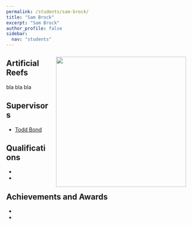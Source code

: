 ```yaml
---
permalink: /students/sam-brock/
title: "Sam Brock"
excerpt: "Sam Brock"
author_profile: false
sidebar:
  nav: "students"
---
```

<img class="philprofile" src='/images/Sam.jpg' align='right' width="350" hspace="20" vspace="10">

## Artificial Reefs
bla bla bla

## Supervisors
- [Todd Bond](https://brookegibbons.github.io/students/todd-bond/ "Todd Bond")

## Qualifications
-
-

## Achievements and Awards
-
-
